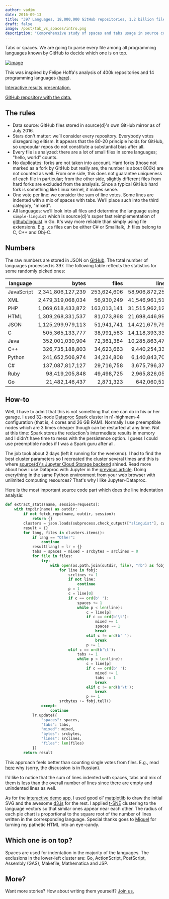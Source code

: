 ```yaml
---
author: vadim
date: 2016-09-13
title: "397 Languages, 18,000,000 GitHub repositories, 1.2 billion files, 20 terabytes of code: Spaces or Tabs"
draft: false
image: /post/tab_vs_spaces/intro.png
description: "Comprehensive study of spaces and tabs usage in source code in GitHub repositories"
---
```

Tabs or spaces. We are going to parse every file among all programming languages known by GitHub to decide which one is on top.

<a href="http://content.blog.sourced.tech/tabs_spaces/index.html">![image](/post/tab_vs_spaces/intro.png)</a>

This was inspired by Felipe Hoffa's analysis of 400k repositories and 14 programming languages ([here](https://medium.com/@hoffa/400-000-github-repositories-1-billion-files-14-terabytes-of-code-spaces-or-tabs-7cfe0b5dd7fd)).

[Interactive results presentation.](http://content.blog.sourced.tech/tabs_spaces/index.html)

[GitHub repository with the data.](https://github.com/src-d/tab-vs-spaces)

The rules
---------
* Data source: GitHub files stored in source{d}'s own GitHub mirror as of July 2016.
* Stars don't matter: we’ll consider every repository. Everybody votes disregarding elitism. It appears that the 80-20 principle holds for GitHub, so unpopular repos do not constitute a substantial bias after all.
* Every file is analyzed: there are a lot of small files in some languages; "hello, world" counts.
* No duplicates: forks are not taken into account. Hard forks (those not marked as a fork by GitHub but really are, the number is about 800k) are not counted as well. From one side, this does not guarantee uniqueness of each file in particular; from the other side, slightly different files from hard forks are excluded from the analysis. Since a typical GitHub hard fork is something like Linux kernel, it makes sense.
* One vote per line: we consider the sum of line votes. Some lines are indented with a mix of spaces with tabs. We’ll place such into the third category, "mixed".
* All languages: we’ll look into all files and determine the language using `simple-linguist` which is
source{d}'s super fast reimplementation of [github/linguist](https://github.com/github/linguist) in Go.
It's way more reliable than simply using file extensions. E.g. .cs files can be either C# or Smalltalk,
.h files belong to C, C++ and Obj-C.

Numbers
-------
The raw numbers are stored in JSON on [GitHub](https://github.com/src-d/tab-vs-spaces/blob/master/tabs_spaces.json).
The total number of languages processed is 397. The following table reflects the statistics for some randomly picked ones:

 language |      bytes      |   files   |     lines    |    mixed    |    spaces    |    tabs   
----------|----------------:|----------:|-------------:|------------:|-------------:|------------:
JavaScript|2,341,806,127,239|253,624,606|58,906,872,257|1,174,892,415|37,690,003,403|7,595,561,183
XML       |2,479,319,068,034| 56,930,249|41,546,961,517|  158,432,895|35,423,202,049|2,794,001,951
PHP       |1,069,618,433,872|163,013,141|31,515,962,120|1,464,277,369|15,795,790,172|7,712,560,467
HTML      |1,309,268,331,537| 81,073,868|21,698,446,999|  256,776,996| 7,122,281,936|3,545,117,027
JSON      |1,125,299,979,113| 51,941,741|14,421,679,799|   15,889,863|12,115,289,140|  998,615,764
C         |  505,365,133,777| 38,991,563|14,118,393,339|  331,609,597| 5,632,754,946|2,279,561,513
Java      |  352,001,030,904| 72,361,384|10,285,863,472|  390,202,031| 5,483,159,668|2,251,173,735
C++       |  326,735,188,803| 34,623,663| 9,440,254,336|   89,452,186| 4,397,365,839|1,553,220,391
Python    |  241,652,506,974| 34,234,808| 6,140,843,703|    5,944,925| 4,126,542,776|  178,522,473
C#        |  137,087,817,127| 29,716,758| 3,675,796,371|   15,045,917| 2,248,783,332|  665,551,412
Ruby      |   98,419,205,848| 49,498,725| 2,965,826,058|    6,419,455| 2,141,818,861|   77,159,434
Go        |   21,482,146,437|  2,871,323|   642,060,512|      703,820|    12,221,314|  434,530,437

<style>th { text-align: center; }</style>

How-to
------
Well, I have to admit that this is not something that one can do in his or her garage.
I used 32-node [Dataproc](https://cloud.google.com/dataproc/) Spark cluster in n1-highmem-4 configuration
(that is, 4 cores and 26 GB RAM). Normally I use preemptible nodes which are 3 times cheaper though can be
restarted at any time. Not at this time: Spark stores the reduction's intermediate results
in memory and I didn't have time to mess with the persistence option. I guess I could use
preemptible nodes if I was a Spark guru after all.

The job took about 2 days (left it running for the weekend). I had to find the best cluster parameters so
I recreated the cluster several times and this is where [source{d}'s Jupyter Cloud Storage backend](https://github.com/src-d/jgscm)
shined. Read more about how I use Dataproc with Jupyter in the [previous article](http://blog.sourced.tech/post/dataproc_jupyter/).
Doing everything in the same Python environment from your web browser with unlimited computing resources?
That's why I like Jupyter+Dataproc.

Here is the most important source code part which does the line indentation analysis:
```python
def extract_stats(name, session=requests):
    with tmpdir(name) as outdir:
        if not fetch_repo(name, outdir, session):
            return {}
        clusters = json.loads(subprocess.check_output(["slinguist"], cwd=outdir).decode("utf-8"))
        result = {}
        for lang, files in clusters.items():
            if lang == "Other":
                continue
            result[lang] = lr = {}
            tabs = spaces = mixed = srcbytes = srclines = 0
            for file in files:
                try:
                    with open(os.path.join(outdir, file), "rb") as fobj:
                        for line in fobj:
                            srclines += 1
                            if not line:
                                continue
                            p = 1
                            c = line[0]
                            if c == ord(b' '):
                                spaces += 1
                                while p < len(line):
                                    c = line[p]
                                    if c == ord(b'\t'):
                                        mixed += 1
                                        spaces -= 1
                                        break
                                    elif c != ord(b' '):
                                        break
                                    p += 1
                            elif c == ord(b'\t'):
                                tabs += 1
                                while p < len(line):                                
                                    c = line[p]
                                    if c == ord(b' '):
                                        mixed += 1
                                        tabs -= 1
                                        break
                                    elif c != ord(b'\t'):
                                        break
                                    p += 1
                        srcbytes += fobj.tell()
                except:
                    continue
            lr.update({
                "spaces": spaces,
                "tabs": tabs,
                "mixed": mixed,
                "bytes": srcbytes,
                "lines": srclines,
                "files": len(files)
            })
        return result
```
This approach feels better than counting single votes from files. E.g., read
[here](https://habrahabr.ru/post/308974/#comment_9784722) why (sorry, the discussion is in Russian).

I'd like to notice that the sum of lines indented with spaces, tabs and mix of them is
less than the overall number of lines since there are empty and unindented lines
as well.

As for the [interactive demo app](http://content.blog.sourced.tech/tabs_spaces/index.html),
I used good ol' [matplotlib](http://matplotlib.org/) to draw the initial SVG and the awesome
[d3.js](https://d3js.org/) for the rest. I applied [t-SNE](https://lvdmaaten.github.io/tsne/)
clustering to the language vectors so that similar ones appear near each other.
The radius of each pie chart is proportional to the square root
of the number of lines written in the corresponding language.
Special thanks goes to [Miguel](https://github.com/mvader) for turning my pathetic HTML into an eye-candy.

Which one is on top?
--------------------
Spaces are used for indentation in the majority of the languages. The exclusions
in the lower-left cluster are: Go, ActionScript, PostScript, Assembly (GAS),
Makefile, Mathematica and JSP.

More?
-----
Want more stories? How about writing them yourself? [Join us.](mailto://talent@sourced.tech)
